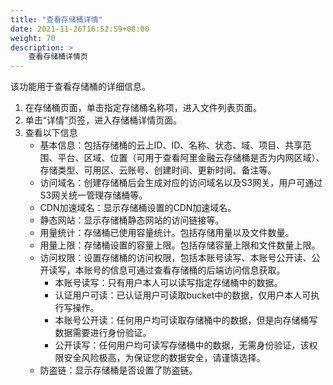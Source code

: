 ```yaml
---
title: "查看存储桶详情"
date: 2021-11-26T16:52:59+08:00
weight: 70
description: >
    查看存储桶详情页
---
```


该功能用于查看存储桶的详细信息。

1. 在存储桶页面，单击指定存储桶名称项，进入文件列表页面。
2. 单击“详情”页签，进入存储桶详情页面。
3. 查看以下信息
    - 基本信息：包括存储桶的云上ID、ID、名称、状态、域、项目、共享范围、平台、区域、位置（可用于查看阿里金融云存储桶是否为内网区域）、存储类型、可用区、云账号、创建时间、更新时间、备注等。
    - 访问域名：创建存储桶后会生成对应的访问域名以及S3网关，用户可通过S3网关统一管理存储桶等。
    - CDN加速域名：显示存储桶设置的CDN加速域名。
    - 静态网站：显示存储桶静态网站的访问链接等。
    - 用量统计：存储桶已使用容量统计。包括存储用量以及文件数量。
    - 用量上限：存储桶设置的容量上限。包括存储容量上限和文件数量上限。
    - 访问权限：设置存储桶的访问权限，包括本账号读写、本账号公开读、公开读写，本账号的信息可通过查看存储桶的后端访问信息获取。
        - 本账号读写：只有用户本人可以读写指定存储桶中的数据。
        - 认证用户可读：已认证用户可读取bucket中的数据，仅用户本人可执行写操作。
        - 本账号公开读：任何用户均可读取存储桶中的数据，但是向存储桶写数据需要进行身份验证。
        - 公开读写：任何用户均可读写存储桶中的数据，无需身份验证，该权限安全风险极高，为保证您的数据安全，请谨慎选择。
    - 防盗链：显示存储桶是否设置了防盗链。


